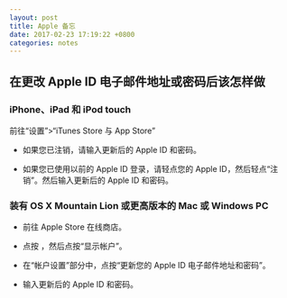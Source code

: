 ```yaml
---
layout: post
title: Apple 备忘
date: 2017-02-23 17:19:22 +0800
categories: notes
---
```

## 在更改 Apple ID 电子邮件地址或密码后该怎样做

### iPhone、iPad 和 iPod touch

前往“设置”>“iTunes Store 与 App Store”

- 如果您已注销，请输入更新后的 Apple ID 和密码。

- 如果您已使用以前的 Apple ID 登录，请轻点您的 Apple ID，然后轻点“注销”。然后输入更新后的 Apple ID 和密码。

### 装有 OS X Mountain Lion 或更高版本的 Mac 或 Windows PC

- 前往 Apple Store 在线商店。

- 点按 ，然后点按“显示帐户”。

- 在“帐户设置”部分中，点按“更新您的 Apple ID 电子邮件地址和密码”。

- 输入更新后的 Apple ID 和密码。
